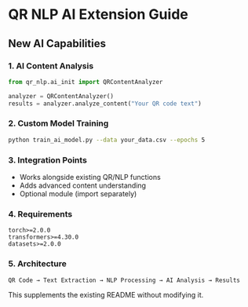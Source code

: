 # QR NLP AI Extension Guide

## New AI Capabilities

### 1. AI Content Analysis
```python
from qr_nlp.ai_init import QRContentAnalyzer

analyzer = QRContentAnalyzer()
results = analyzer.analyze_content("Your QR code text")
```

### 2. Custom Model Training
```bash
python train_ai_model.py --data your_data.csv --epochs 5
```

### 3. Integration Points
- Works alongside existing QR/NLP functions
- Adds advanced content understanding
- Optional module (import separately)

### 4. Requirements
```text
torch>=2.0.0
transformers>=4.30.0
datasets>=2.0.0
```

### 5. Architecture
```
QR Code → Text Extraction → NLP Processing → AI Analysis → Results
```

This supplements the existing README without modifying it.